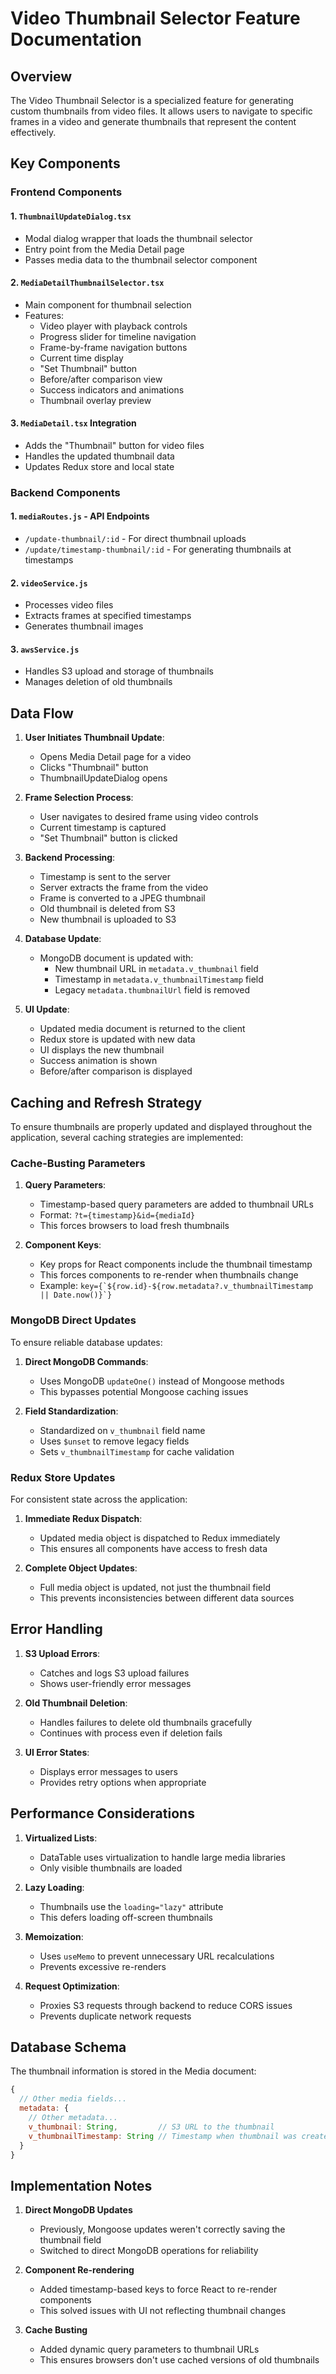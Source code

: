 # Video Thumbnail Selector Feature Documentation

## Overview

The Video Thumbnail Selector is a specialized feature for generating custom thumbnails from video files. It allows users to navigate to specific frames in a video and generate thumbnails that represent the content effectively.

## Key Components

### Frontend Components

#### 1. `ThumbnailUpdateDialog.tsx`
- Modal dialog wrapper that loads the thumbnail selector
- Entry point from the Media Detail page
- Passes media data to the thumbnail selector component

#### 2. `MediaDetailThumbnailSelector.tsx`
- Main component for thumbnail selection
- Features:
  - Video player with playback controls
  - Progress slider for timeline navigation
  - Frame-by-frame navigation buttons
  - Current time display
  - "Set Thumbnail" button
  - Before/after comparison view
  - Success indicators and animations
  - Thumbnail overlay preview

#### 3. `MediaDetail.tsx` Integration
- Adds the "Thumbnail" button for video files
- Handles the updated thumbnail data
- Updates Redux store and local state

### Backend Components

#### 1. `mediaRoutes.js` - API Endpoints
- `/update-thumbnail/:id` - For direct thumbnail uploads
- `/update/timestamp-thumbnail/:id` - For generating thumbnails at timestamps

#### 2. `videoService.js`
- Processes video files
- Extracts frames at specified timestamps
- Generates thumbnail images

#### 3. `awsService.js`
- Handles S3 upload and storage of thumbnails
- Manages deletion of old thumbnails

## Data Flow

1. **User Initiates Thumbnail Update**:
   - Opens Media Detail page for a video
   - Clicks "Thumbnail" button
   - ThumbnailUpdateDialog opens

2. **Frame Selection Process**:
   - User navigates to desired frame using video controls
   - Current timestamp is captured
   - "Set Thumbnail" button is clicked

3. **Backend Processing**:
   - Timestamp is sent to the server
   - Server extracts the frame from the video
   - Frame is converted to a JPEG thumbnail
   - Old thumbnail is deleted from S3
   - New thumbnail is uploaded to S3

4. **Database Update**:
   - MongoDB document is updated with:
     - New thumbnail URL in `metadata.v_thumbnail` field
     - Timestamp in `metadata.v_thumbnailTimestamp` field
     - Legacy `metadata.thumbnailUrl` field is removed

5. **UI Update**:
   - Updated media document is returned to the client
   - Redux store is updated with new data
   - UI displays the new thumbnail
   - Success animation is shown
   - Before/after comparison is displayed

## Caching and Refresh Strategy

To ensure thumbnails are properly updated and displayed throughout the application, several caching strategies are implemented:

### Cache-Busting Parameters

1. **Query Parameters**:
   - Timestamp-based query parameters are added to thumbnail URLs
   - Format: `?t={timestamp}&id={mediaId}`
   - This forces browsers to load fresh thumbnails

2. **Component Keys**:
   - Key props for React components include the thumbnail timestamp
   - This forces components to re-render when thumbnails change
   - Example: ``key={`${row.id}-${row.metadata?.v_thumbnailTimestamp || Date.now()}`}``

### MongoDB Direct Updates

To ensure reliable database updates:

1. **Direct MongoDB Commands**:
   - Uses MongoDB `updateOne()` instead of Mongoose methods
   - This bypasses potential Mongoose caching issues

2. **Field Standardization**:
   - Standardized on `v_thumbnail` field name
   - Uses `$unset` to remove legacy fields
   - Sets `v_thumbnailTimestamp` for cache validation

### Redux Store Updates

For consistent state across the application:

1. **Immediate Redux Dispatch**:
   - Updated media object is dispatched to Redux immediately
   - This ensures all components have access to fresh data

2. **Complete Object Updates**:
   - Full media object is updated, not just the thumbnail field
   - This prevents inconsistencies between different data sources

## Error Handling

1. **S3 Upload Errors**:
   - Catches and logs S3 upload failures
   - Shows user-friendly error messages

2. **Old Thumbnail Deletion**:
   - Handles failures to delete old thumbnails gracefully
   - Continues with process even if deletion fails

3. **UI Error States**:
   - Displays error messages to users
   - Provides retry options when appropriate

## Performance Considerations

1. **Virtualized Lists**:
   - DataTable uses virtualization to handle large media libraries
   - Only visible thumbnails are loaded

2. **Lazy Loading**:
   - Thumbnails use the `loading="lazy"` attribute
   - This defers loading off-screen thumbnails

3. **Memoization**:
   - Uses `useMemo` to prevent unnecessary URL recalculations
   - Prevents excessive re-renders

4. **Request Optimization**:
   - Proxies S3 requests through backend to reduce CORS issues
   - Prevents duplicate network requests

## Database Schema

The thumbnail information is stored in the Media document:

```javascript
{
  // Other media fields...
  metadata: {
    // Other metadata...
    v_thumbnail: String,         // S3 URL to the thumbnail
    v_thumbnailTimestamp: String // Timestamp when thumbnail was created
  }
}
```

## Implementation Notes

1. **Direct MongoDB Updates**
   - Previously, Mongoose updates weren't correctly saving the thumbnail field
   - Switched to direct MongoDB operations for reliability

2. **Component Re-rendering**
   - Added timestamp-based keys to force React to re-render components
   - This solved issues with UI not reflecting thumbnail changes

3. **Cache Busting**
   - Added dynamic query parameters to thumbnail URLs
   - This ensures browsers don't use cached versions of old thumbnails 